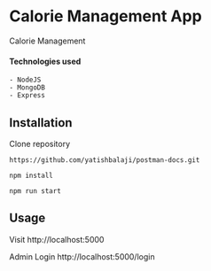 # Calorie Management App
Calorie Management

#### Technologies used
    - NodeJS
    - MongoDB
    - Express

Installation
----------------------

Clone repository

    https://github.com/yatishbalaji/postman-docs.git

    npm install

    npm run start

## Usage

Visit http://localhost:5000

Admin Login http://localhost:5000/login

